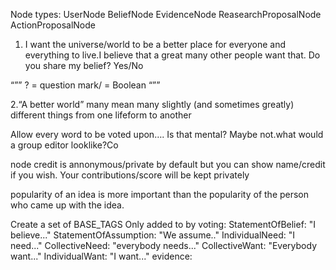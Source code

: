 Node types:
UserNode
BeliefNode
EvidenceNode
ReasearchProposalNode
ActionProposalNode

1. I want the universe/world to be a better place for everyone and everything to live.I believe that a great many other people want that. 
Do you share my belief? Yes/No

“””
? = question mark/ = Boolean
“””



2.“A better world” many mean many slightly (and sometimes greatly) different things from one lifeform to another 




Allow every word to be voted upon…. Is that mental? Maybe not.what would a group editor looklike?Co



node credit is annonymous/private by default but you can show name/credit if you wish. Your contributions/score will be kept privately 


popularity of an idea is more important than the popularity of the person who came up with the idea.


Create a set of BASE_TAGS Only added to by voting:
StatementOfBelief: "I believe..."
StatementOfAssumption: "We assume.."
IndividualNeed: "I need..."
CollectiveNeed: "everybody needs..."
CollectiveWant: "Everybody want..."
IndividualWant: "I want..."
evidence:

<!-- add tags here -->
